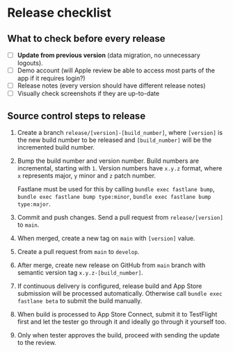 # Release checklist

## What to check before every release

- [ ] **Update from previous version** (data migration, no unnecessary logouts).
- [ ] Demo account (will Apple review be able to access most parts of the app if it requires login?)
- [ ] Release notes (every version should have different release notes)
- [ ] Visually check screenshots if they are up-to-date

## Source control steps to release

1. Create a branch `release/[version]-[build_number]`, where `[version]` is the new build number to be released
   and `[build_number]` will be the incremented build number.
2. Bump the build number and version number. Build numbers are incremental, starting with `1`. Version numbers have `x.y.z` format,
   where `x` represents major, `y` minor and `z` patch number.

   Fastlane must be used for this by calling `bundle exec fastlane bump`, `bundle exec fastlane bump type:minor`, `bundle exec fastlane bump type:major`.
3. Commit and push changes. Send a pull request from `release/[version]` to `main`.
4. When merged, create a new tag on `main` with `[version]` value. 
5. Create a pull request from `main` to `develop`.
6. After merge, create new release on GitHub from `main` branch with semantic version tag `x.y.z-[build_number]`.
7. If continuous delivery is configured, release build and App Store submission will be processed automatically. Otherwise call `bundle exec fastlane beta` to submit the build manually.
8. When build is processed to App Store Connect, submit it to TestFlight first and let the tester go through it and ideally go through it yourself too.
9. Only when tester approves the build, proceed with sending the update to the review.

